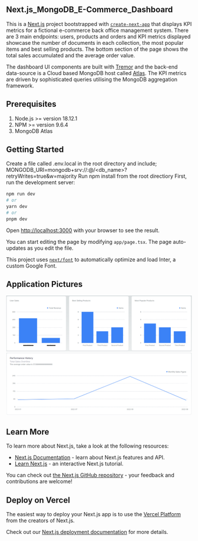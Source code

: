 ## Next.js_MongoDB_E-Commerce_Dashboard
This is a [Next.js](https://nextjs.org/) project bootstrapped with [`create-next-app`](https://github.com/vercel/next.js/tree/canary/packages/create-next-app) that displays KPI metrics for a fictional e-commerce back office management system. There are 3 main endpoints: users, products and orders and KPI metrics displayed showcase the number of documents in each collection, the most popular items and best selling products. The bottom section of the page shows the total sales accumulated and the average order value.

The dashboard UI components are built with [Tremor](https://www.tremor.so/) and the back-end data-source is a Cloud based MongoDB host called [Atlas](https://www.mongodb.com/atlas/database). The KPI metrics are driven by sophisticated queries utilising the MongoDB aggregation framework.

## Prerequisites
1) Node.js >= version 18.12.1
2) NPM >= version 9.6.4
3) MongoDB Atlas 

## Getting Started

Create a file called .env.local in the root directory and include;
MONGODB_URI=mongodb+srv://<User>:<Password>@<Cluster-Info>/<db_name>?retryWrites=true&w=majority
Run npm install from the root directiory
First, run the development server:

```bash
npm run dev
# or
yarn dev
# or
pnpm dev
```

Open [http://localhost:3000](http://localhost:3000) with your browser to see the result.

You can start editing the page by modifying `app/page.tsx`. The page auto-updates as you edit the file.

This project uses [`next/font`](https://nextjs.org/docs/basic-features/font-optimization) to automatically optimize and load Inter, a custom Google Font.

## Application Pictures
![Kpi Metrics](public/KPI_Metrics.png)
![Kpi Metrics](public/KPI_Metric.png)

## Learn More

To learn more about Next.js, take a look at the following resources:

- [Next.js Documentation](https://nextjs.org/docs) - learn about Next.js features and API.
- [Learn Next.js](https://nextjs.org/learn) - an interactive Next.js tutorial.

You can check out [the Next.js GitHub repository](https://github.com/vercel/next.js/) - your feedback and contributions are welcome!

## Deploy on Vercel

The easiest way to deploy your Next.js app is to use the [Vercel Platform](https://vercel.com/new?utm_medium=default-template&filter=next.js&utm_source=create-next-app&utm_campaign=create-next-app-readme) from the creators of Next.js.

Check out our [Next.js deployment documentation](https://nextjs.org/docs/deployment) for more details.
